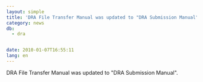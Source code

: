 ```yaml
---
layout: simple
title: 'DRA File Transfer Manual was updated to "DRA Submission Manual"'
category: news
db:
  - dra


date: 2010-01-07T16:55:11
lang: en
---
```


DRA File Transfer Manual was updated to "DRA Submission Manual".
